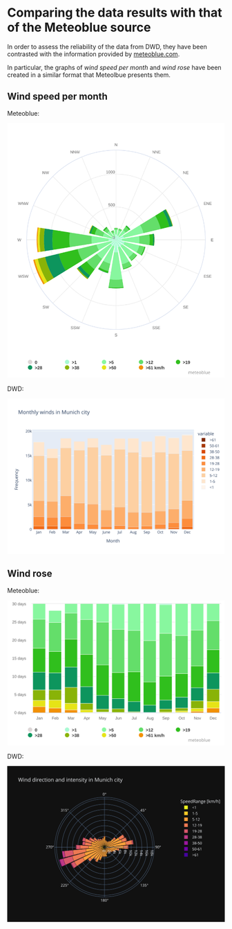 # Comparing the data results with that of the Meteoblue source

In order to assess the reliability of the data from DWD, they have been contrasted with the information provided by [meteoblue.com](https://www.meteoblue.com/en/weather/historyclimate/climatemodelled/munich_germany_2867714). 

In particular, the graphs of *wind speed per month* and *wind rose* have been created in a similar format that Meteolbue presents them. 

## Wind speed per month
Meteoblue:

![Meteoblue MonthWinds](https://github.com/DavidMayoral/TU-Munich-microclimate/blob/main/Relevant%20graphs/Comp%20Meteoblue/Meteoblue_WindRose.svg)

DWD:

![](https://github.com/DavidMayoral/TU-Munich-microclimate/blob/main/Relevant%20graphs/Comp%20Meteoblue/MonthWinds_city.svg)

## Wind rose
Meteoblue:

![Meteoblue WindRose](https://github.com/DavidMayoral/TU-Munich-microclimate/blob/main/Relevant%20graphs/Comp%20Meteoblue/Meteoblue_MonthWinds.svg)

DWD:

![](https://github.com/DavidMayoral/TU-Munich-microclimate/blob/main/Relevant%20graphs/Comp%20Meteoblue/WindRose_precise_city.svg)
